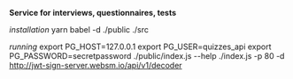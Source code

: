 **Service for interviews, questionnaires, tests**

*installation*
yarn
babel -d ./public ./src

*running*
export PG_HOST=127.0.0.1
export PG_USER=quizzes_api
export PG_PASSWORD=secretpassword
./public/index.js --help
./index.js -p 80 -d http://jwt-sign-server.websm.io/api/v1/decoder
